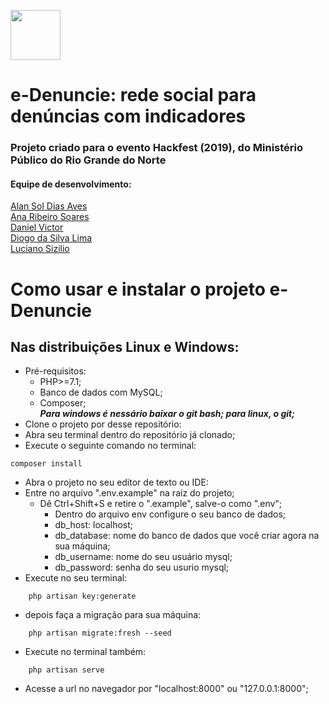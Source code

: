 <img src="https://github.com/diogolimas/e-Denuncie/blob/master/public/img/logo_f_black.png" width="80px" style="margin-left:auto;margin-right:auto;"></img>

# e-Denuncie: rede social para denúncias com indicadores 
###  Projeto criado para o evento Hackfest (2019), do Ministério Público do Rio Grande do Norte
####  Equipe de desenvolvimento:

<a  href="https://github.com/alanigma">Alan Sol Dias Aves</a>
<br>
<a  href="http://github.com/anaribeiros">Ana Ribeiro Soares</a>
<br>
[Daniel Victor](http://github.com/victordaniel102)
<br>
[Diogo da Silva Lima](http://github.com/diogolimas)
<br>
[Luciano Sizilio](http://github.com/lusizilio)
<br>

# Como usar e instalar o projeto e-Denuncie

## Nas distribuições Linux e Windows:
   
 - Pré-requisitos:
      - PHP>=7.1;
      - Banco de dados com MySQL;
      - Composer;   
  ***Para windows é nessário baixar o git bash; para linux, o git;***
- Clone o projeto por desse repositório:
- Abra seu terminal dentro do repositório já clonado;
- Execute o seguinte comando no terminal:
```
composer install
```
- Abra o projeto no seu editor de texto ou IDE:
- Entre no arquivo ".env.example" na raiz do projeto;
    - Dê Ctrl+Shift+S e retire o ".example", salve-o como ".env";
        - Dentro do arquivo env configure o seu banco de dados;
        - db_host: localhost;
        - db_database: nome do banco de dados que você criar agora na sua máquina;
        - db_username: nome do seu usuário mysql;
        - db_password: senha do seu usurio mysql;
- Execute no seu terminal: 
```
    php artisan key:generate
```
- depois faça a migração para sua máquina:
```
    php artisan migrate:fresh --seed
```
-  Execute no terminal também:
```
    php artisan serve
```
- Acesse a url no navegador por "localhost:8000" ou "127.0.0.1:8000";
      
